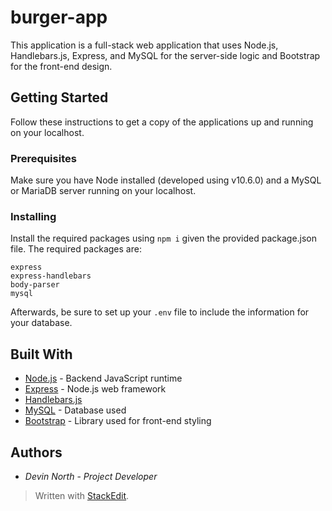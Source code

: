 
# burger-app

This application is a full-stack web application that uses Node.js, Handlebars.js, Express, and MySQL for the server-side logic and Bootstrap for the front-end design.

## Getting Started

Follow these instructions to get a copy of the applications up and running on your localhost.

### Prerequisites

Make sure you have Node installed (developed using v10.6.0) and a MySQL or MariaDB server running on your localhost. 

### Installing


Install the required packages using `npm i` given the provided package.json file. The required packages are:
```
express
express-handlebars
body-parser
mysql
```
Afterwards, be sure to set up your `.env` file to include the information for your database.


## Built With

* [Node.js](https://nodejs.org/en/) - Backend JavaScript runtime
* [Express](https://expressjs.com/) - Node.js web framework
* [Handlebars.js](https://handlebarsjs.com/)
* [MySQL](https://www.mysql.com/) - Database used
* [Bootstrap](https://getbootstrap.com) - Library used for front-end styling

## Authors
* *Devin North* - *Project Developer*


> Written with [StackEdit](https://stackedit.io/).
